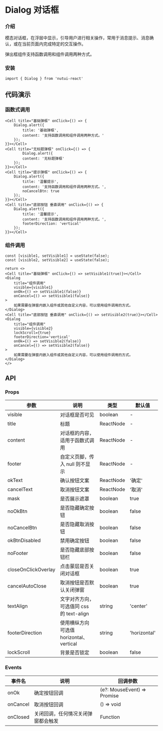 #  Dialog 对话框

### 介绍

模态对话框，在浮层中显示，引导用户进行相关操作，常用于消息提示、消息确认，或在当前页面内完成特定的交互操作。

弹出框组件支持函数调用和组件调用两种方式。

### 安装

`import { Dialog } from 'nutui-react'`


## 代码演示

### 函数式调用

```tsx
<Cell title="基础弹框" onClick={() => {
    Dialog.alert({
        title: '基础弹框',
        content: '支持函数调用和组件调用两种方式。'
    });
}}></Cell>
<Cell title="无标题弹框" onClick={() => {
        Dialog.alert({
        content: '无标题弹框'
    });
}}></Cell>
<Cell title="提示弹框" onClick={() => {
    Dialog.alert({
        title: '温馨提示',
        content: '支持函数调用和组件调用两种方式。',
        noCancelBtn: true
    });
}}></Cell>
<Cell title="底部按钮 垂直调用" onClick={() => {
    Dialog.alert({
        title: '温馨提示',
        content: '支持函数调用和组件调用两种方式。',
        footerDirection: 'vertical'
    });
}}></Cell>
```

### 组件调用

```tsx
const [visible1, setVisible1] = useState(false);
const [visible2, setVisible2] = useState(false);

return <>
<Cell title="基础弹框" onClick={() => setVisible1(true)}></Cell>
<Dialog 
    title="组件调用"
    visible={visible1}
    onOk={() => setVisible1(false)}
    onCancel={() => setVisible1(false)}
>
    如果需要在弹窗内嵌入组件或其他自定义内容，可以使用组件调用的方式。
</Dialog>
<Cell title="底部按钮 垂直调用" onClick={() => setVisible2(true)}></Cell>
<Dialog 
    title="组件调用"
    visible={visible2}
    lockScroll={true}
    footerDirection='vertical'
    onOk={() => setVisible2(false)}
    onCancel={() => setVisible2(false)}
>
    如果需要在弹窗内嵌入组件或其他自定义内容，可以使用组件调用的方式。
</Dialog>
</>
```


## API

### Props

| 参数         | 说明                             | 类型   | 默认值           |
|--------------|----------------------------------|--------|------------------|
| visible         | 对话框是否可见               | boolean | -                |
| title        | 标题                         | ReactNode | -                |
| content         | 对话框的内容，适用于函数式调用 | ReactNode | -                |
| footer | 自定义页脚，传入 null 则不显示     | ReactNode | - |
| okText          | 确认按钮文案                        | ReactNode | '确定'              |
| cancelText          | 取消按钮文案                        | ReactNode | '取消'              |
| mask          | 是否展示遮罩                        | boolean | true              |
| noOkBtn          | 是否隐藏确定按钮                        | boolean | false              |
| noCancelBtn          | 是否隐藏取消按钮                        | boolean | false              |
| okBtnDisabled          | 禁用确定按钮                        | boolean | false              |
| noFooter          | 是否隐藏底部按钮栏                        | boolean | false              |
| closeOnClickOverlay          | 点击蒙层是否关闭对话框                        | boolean | true              |
| cancelAutoClose          | 取消按钮是否默认关闭弹窗                        | boolean | true              |
| textAlign          | 文字对齐方向，可选值同 css 的 text-align                        | string | 'center'              |
| footerDirection          | 使用横纵方向 可选值 horizontal、vertical                        | string | 'horizontal'              |
| lockScroll          | 背景是否锁定                        | boolean | false              |

### Events

| 事件名 | 说明           | 回调参数     |
|--------|----------------|--------------|
| onOk  | 确定按钮回调 | (e?: MouseEvent) => Promise | void |
| onCancel  | 取消按钮回调 | () => void |
| onClosed  | 关闭回调，任何情况关闭弹窗都会触发 | Function |
